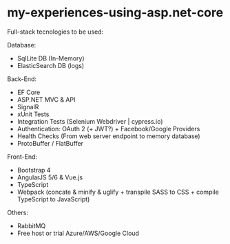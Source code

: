 # my-experiences-using-asp.net-core

Full-stack tecnologies to be used:

  Database:
   * SqlLite DB (In-Memory)
   * ElasticSearch DB (logs)
   
  Back-End:
   * EF Core
   * ASP.NET MVC & API 
   * SignalR
   * xUnit Tests
   * Integration Tests (Selenium Webdriver | cypress.io)
   * Authentication: OAuth 2 (+ JWT?) + Facebook/Google Providers
   * Health Checks (From web server endpoint to memory database)
   * ProtoBuffer / FlatBuffer
   
  Front-End:
   * Bootstrap 4
   * AngularJS 5/6 & Vue.js
   * TypeScript
   * Webpack (concate & minify & uglify + transpile SASS to CSS + compile TypeScript to JavaScript)
   
  Others:
   * RabbitMQ
   * Free host or trial Azure/AWS/Google Cloud 

